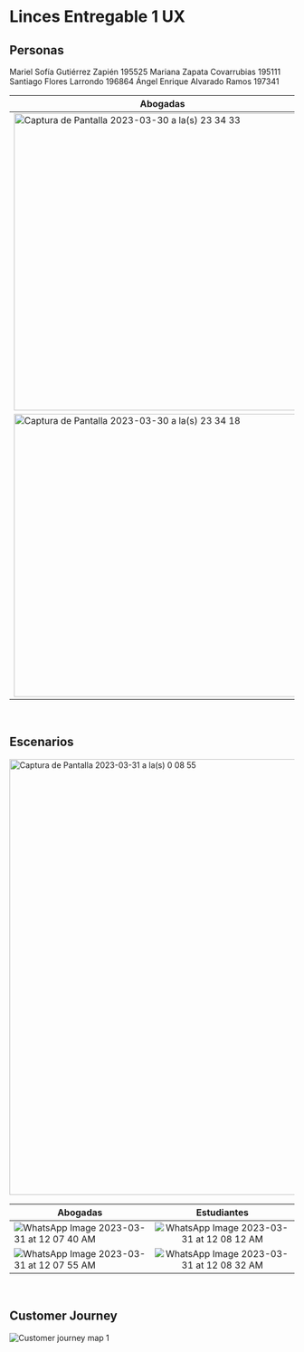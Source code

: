 # Linces Entregable 1 UX
## Personas

Mariel Sofía Gutiérrez Zapién 195525
Mariana Zapata Covarrubias 195111
Santiago Flores Larrondo 196864
Ángel Enrique Alvarado Ramos 197341

| Abogadas  |   Estudiantes      |  
|----------|:-------------:|
|<img width="525" alt="Captura de Pantalla 2023-03-30 a la(s) 23 34 33" src="https://user-images.githubusercontent.com/28845920/229032037-89426846-a2d9-4e64-a5eb-d161f05a7b53.png"> | <img width="500" alt="Captura de Pantalla 2023-03-30 a la(s) 23 17 07" src="https://user-images.githubusercontent.com/28845920/229033305-9d0b8879-06b3-4598-ba71-3f5922dffa99.png">| 
|<img width="500" alt="Captura de Pantalla 2023-03-30 a la(s) 23 34 18" src="https://user-images.githubusercontent.com/28845920/229032019-9c8e8393-a82c-489e-b133-46a1911dd26b.png">|<img width="500" alt="Captura de Pantalla 2023-03-30 a la(s) 23 16 56" src="https://user-images.githubusercontent.com/28845920/229032823-3814b999-10ad-495a-ad2e-8e84fc305d9a.png"> |   

<br>

## Escenarios
<img width="770" alt="Captura de Pantalla 2023-03-31 a la(s) 0 08 55" src="https://user-images.githubusercontent.com/28845920/229037619-a8c272d7-b28a-4e76-98e9-b3fd422b0a87.png">

| Abogadas  |   Estudiantes      |  
|----------|:-------------:|
|![WhatsApp Image 2023-03-31 at 12 07 40 AM](https://user-images.githubusercontent.com/28845920/229037705-f248dfd6-2623-4f38-a455-d8aeb16c5040.jpeg)|![WhatsApp Image 2023-03-31 at 12 08 12 AM](https://user-images.githubusercontent.com/28845920/229037752-35614d8b-2a3b-46b6-b62e-c646a36f73f7.jpeg)| 
|![WhatsApp Image 2023-03-31 at 12 07 55 AM](https://user-images.githubusercontent.com/28845920/229037723-d3b0c8e7-d8ec-4942-9375-202188e1d394.jpeg)| ![WhatsApp Image 2023-03-31 at 12 08 32 AM](https://user-images.githubusercontent.com/28845920/229037774-cf5d1668-5458-474b-87b3-33a2e88e4ae4.jpeg)
 

<br>

## Customer Journey
![Customer journey map 1](https://user-images.githubusercontent.com/28845920/229045410-a37f71b8-e30f-4b04-9d28-e6aff7a94212.png)
